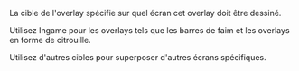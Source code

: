 La cible de l'overlay spécifie sur quel écran cet overlay doit être dessiné.

Utilisez Ingame pour les overlays tels que les barres de faim et les overlays en forme de citrouille.

Utilisez d'autres cibles pour superposer d'autres écrans spécifiques.